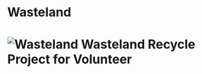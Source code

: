 
#  Wasteland
![Wasteland](https://github.com/SirmaXX/WasteLand/blob/master/frontend/website/img/logo1.png) Wasteland Recycle Project for Volunteer
=======
